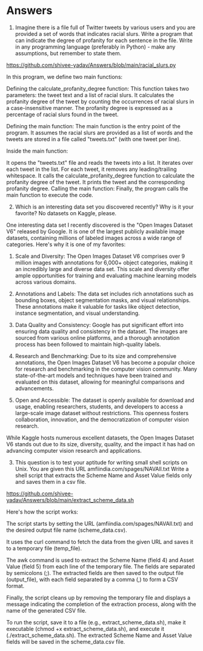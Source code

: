 # Answers
1. Imagine there is a file full of Twitter tweets by various users and you are provided a set of words that indicates racial slurs. Write a program that can indicate the degree of profanity for each sentence in the file. Write in any programming language (preferably in Python) - make any assumptions, but remember to state them.

https://github.com/shivee-yadav/Answers/blob/main/racial_slurs.py

In this program, we define two main functions:

Defining the calculate_profanity_degree function:
This function takes two parameters: the tweet text and a list of racial slurs. It calculates the profanity degree of the tweet by counting the occurrences of racial slurs in a case-insensitive manner. The profanity degree is expressed as a percentage of racial slurs found in the tweet.

Defining the main function:
The main function is the entry point of the program. It assumes the racial slurs are provided as a list of words and the tweets are stored in a file called "tweets.txt" (with one tweet per line).

Inside the main function:

It opens the "tweets.txt" file and reads the tweets into a list.
It iterates over each tweet in the list.
For each tweet, it removes any leading/trailing whitespace.
It calls the calculate_profanity_degree function to calculate the profanity degree of the tweet.
It prints the tweet and the corresponding profanity degree.
Calling the main function:
Finally, the program calls the main function to execute the code.


2. Which is an interesting data set you discovered recently? Why is it your favorite? No datasets on Kaggle, please.

One interesting data set I recently discovered is the "Open Images Dataset V6" released by Google. It is one of the largest publicly available image datasets, containing millions of labeled images across a wide range of categories. Here's why it is one of my favorites:

1. Scale and Diversity: The Open Images Dataset V6 comprises over 9 million images with annotations for 6,000+ object categories, making it an incredibly large and diverse data set. This scale and diversity offer ample opportunities for training and evaluating machine learning models across various domains.

2. Annotations and Labels: The data set includes rich annotations such as bounding boxes, object segmentation masks, and visual relationships. These annotations make it valuable for tasks like object detection, instance segmentation, and visual understanding.

3. Data Quality and Consistency: Google has put significant effort into ensuring data quality and consistency in the dataset. The images are sourced from various online platforms, and a thorough annotation process has been followed to maintain high-quality labels.

4. Research and Benchmarking: Due to its size and comprehensive annotations, the Open Images Dataset V6 has become a popular choice for research and benchmarking in the computer vision community. Many state-of-the-art models and techniques have been trained and evaluated on this dataset, allowing for meaningful comparisons and advancements.

5. Open and Accessible: The dataset is openly available for download and usage, enabling researchers, students, and developers to access a large-scale image dataset without restrictions. This openness fosters collaboration, innovation, and the democratization of computer vision research.

While Kaggle hosts numerous excellent datasets, the Open Images Dataset V6 stands out due to its size, diversity, quality, and the impact it has had on advancing computer vision research and applications.

3. This question is to test your aptitude for writing small shell scripts on Unix. You are given this URL amfiindia.com/spages/NAVAll.txt
Write a shell script that extracts the Scheme Name and Asset Value fields only and saves them in a csv file.

https://github.com/shivee-yadav/Answers/blob/main/extract_scheme_data.sh

Here's how the script works:

The script starts by setting the URL (amfiindia.com/spages/NAVAll.txt) and the desired output file name (scheme_data.csv).

It uses the curl command to fetch the data from the given URL and saves it to a temporary file (temp_file).

The awk command is used to extract the Scheme Name (field 4) and Asset Value (field 5) from each line of the temporary file. The fields are separated by semicolons (;). The extracted fields are then saved to the output file (output_file), with each field separated by a comma (,) to form a CSV format.

Finally, the script cleans up by removing the temporary file and displays a message indicating the completion of the extraction process, along with the name of the generated CSV file.

To run the script, save it to a file (e.g., extract_scheme_data.sh), make it executable (chmod +x extract_scheme_data.sh), and execute it (./extract_scheme_data.sh). The extracted Scheme Name and Asset Value fields will be saved in the scheme_data.csv file.







